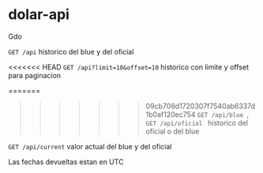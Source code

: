 # dolar-api
Gdo

`GET /api` historico del blue y del oficial

<<<<<<< HEAD
`GET /api?limit=10&offset=10` historico con limite y offset para paginacion

=======
>>>>>>> 09cb708d1720307f7540ab6337d1b0af120ec754
`GET /api/blue `, `GET /api/oficial ` historico del oficial o del blue

`GET /api/current` valor actual del blue y del oficial

Las fechas devueltas estan en UTC
